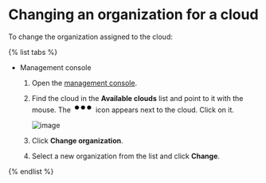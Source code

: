 # Changing an organization for a cloud

To change the organization assigned to the cloud:

{% list tabs %}

- Management console

  1. Open the [management console](https://console.cloud.yandex.com).
  1. Find the cloud in the **Available clouds** list and point to it with the mouse. The ![***](../../../_assets/options.svg) icon appears next to the cloud. Click on it.

      ![image](../../../_assets/iam/cloud-actions.png)

  1. Click **Change organization**.
  1. Select a new organization from the list and click **Change**.

{% endlist %}

